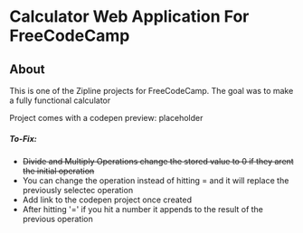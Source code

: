 # Calculator Web Application For FreeCodeCamp

## About
This is one of the Zipline projects for FreeCodeCamp. The goal was to make a fully functional calculator 

Project comes with a codepen preview: placeholder

##### To-Fix:
* ~~Divide and Multiply Operations change the stored value to 0 if they arent the initial operation~~
* You can change the operation instead of hitting = and it will replace the previously selectec operation 
* Add link to the codepen project once created
* After hitting '=' if you hit a number it appends to the result of the previous operation